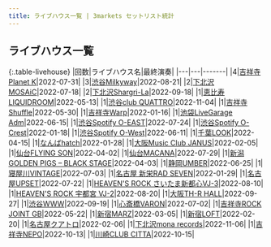 ```yaml
---
title: ライブハウス一覧 | 3markets セットリスト統計
---
```

## ライブハウス一覧

{:.table-livehouse}
|回数|ライブハウス名|最終演奏|
|---|---|-------|
|4|[吉祥寺Planet K](livehouse003.html)|2022-07-31|
|3|[渋谷Milkyway](livehouse010.html)|2022-08-21|
|2|[下北沢MOSAiC](livehouse011.html)|2022-07-18|
|2|[下北沢Shargri-La](livehouse012.html)|2022-09-18|
|1|[恵比寿LIQUIDROOM](livehouse001.html)|2022-05-13|
|1|[渋谷club QUATTRO](livehouse002.html)|2022-11-04|
|1|[吉祥寺Shuffle](livehouse004.html)|2022-05-30|
|1|[吉祥寺Warp](livehouse005.html)|2022-01-16|
|1|[池袋LiveGarage Adm](livehouse006.html)|2022-06-15|
|1|[渋谷Spotify O-EAST](livehouse007.html)|2022-07-24|
|1|[渋谷Spotify O-Crest](livehouse008.html)|2022-01-18|
|1|[渋谷Spotify O-West](livehouse009.html)|2022-06-11|
|1|[千葉LOOK](livehouse014.html)|2022-04-15|
|1|[なんばhatch](livehouse015.html)|2022-01-28|
|1|[大阪Music Club JANUS](livehouse016.html)|2022-02-05|
|1|[仙台FLYING SON](livehouse018.html)|2022-04-02|
|1|[仙台MACANA](livehouse019.html)|2022-07-29|
|1|[新潟GOLDEN PIGS – BLACK STAGE](livehouse020.html)|2022-04-03|
|1|[静岡UMBER](livehouse021.html)|2022-06-25|
|1|[寝屋川VINTAGE](livehouse022.html)|2022-07-03|
|1|[名古屋 新栄RAD SEVEN](livehouse023.html)|2022-01-29|
|1|[名古屋UPSET](livehouse024.html)|2022-07-22|
|1|[HEAVEN'S ROCK さいたま新都心VJ-3](livehouse026.html)|2022-08-10|
|1|[HEAVEN'S ROCK 宇都宮 VJ-2](livehouse027.html)|2022-08-20|
|1|[大阪TH-R HALL](livehouse028.html)|2022-09-27|
|1|[渋谷WWW](livehouse036.html)|2022-09-19|
|1|[心斎橋VARON](livehouse038.html)|2022-07-02|
|1|[吉祥寺ROCK JOINT GB](livehouse039.html)|2022-05-22|
|1|[新宿MARZ](livehouse040.html)|2022-03-05|
|1|[新宿LOFT](livehouse041.html)|2022-02-20|
|1|[名古屋クアトロ](livehouse042.html)|2022-02-06|
|1|[下北沢mona records](livehouse043.html)|2022-11-06|
|1|[吉祥寺NEPO](livehouse044.html)|2022-10-13|
|1|[川崎CLUB CITTA](livehouse045.html)|2022-10-15|


<script src="https://cdnjs.cloudflare.com/ajax/libs/jquery/3.6.1/jquery.min.js" integrity="sha512-aVKKRRi/Q/YV+4mjoKBsE4x3H+BkegoM/em46NNlCqNTmUYADjBbeNefNxYV7giUp0VxICtqdrbqU7iVaeZNXA==" crossorigin="anonymous" referrerpolicy="no-referrer"></script>
<script src="https://cdnjs.cloudflare.com/ajax/libs/jquery.tablesorter/2.31.3/js/jquery.tablesorter.min.js" integrity="sha512-qzgd5cYSZcosqpzpn7zF2ZId8f/8CHmFKZ8j7mU4OUXTNRd5g+ZHBPsgKEwoqxCtdQvExE5LprwwPAgoicguNg==" crossorigin="anonymous" referrerpolicy="no-referrer"></script>
<link rel="stylesheet" href="https://cdnjs.cloudflare.com/ajax/libs/jquery.tablesorter/2.31.3/css/theme.default.min.css" integrity="sha512-wghhOJkjQX0Lh3NSWvNKeZ0ZpNn+SPVXX1Qyc9OCaogADktxrBiBdKGDoqVUOyhStvMBmJQ8ZdMHiR3wuEq8+w==" crossorigin="anonymous" referrerpolicy="no-referrer" />
<script>
$(function() {
    $(".table-livehouse").tablesorter({sortList:[[0, 1]]});
});
</script>